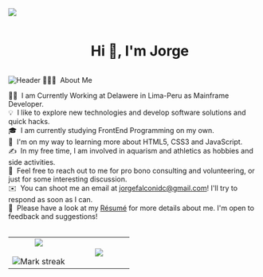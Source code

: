 <img src="https://user-images.githubusercontent.com/73097560/115834477-dbab4500-a447-11eb-908a-139a6edaec5c.gif">

<!--h1 without bottom border-->
<div id="user-content-toc">
  <ul align="center">
    <summary><h1 style="display: inline-block">Hi 👋, I'm Jorge</h1></summary>
  </ul>
</div>
<img src="https://github.com/halfrost/halfrost/blob/master/icons/header_.png" alt="Header">
👨🏻‍💻 &nbsp;About Me

👨‍💻 &nbsp;I am Currently Working at Delawere in Lima-Peru as  Mainframe Developer.\
💡 &nbsp;I like to explore new technologies and develop software solutions and quick hacks.\
🎓 &nbsp;I am currently studying FrontEnd Programming on my own.\
🌱 &nbsp;I'm on my way to learning more about HTML5, CSS3 and JavaScript.\
✍️ &nbsp;In my free time, I am involved in aquarism and athletics as hobbies and side activities.\
💬 &nbsp;Feel free to reach out to me for pro bono consulting and volunteering, or just for some interesting discussion.\
✉️ &nbsp;You can shoot me an email at jorgefalconidc@gmail.com! I'll try to respond as soon as I can.\
📄 &nbsp;Please have a look at my [Résumé](https://onedrive.live.com/?authkey=%21AKntgUe4LOwU4xA&id=2C11D5C642133C04%213605&cid=2C11D5C642133C04&parId=root&parQt=sharedby&o=OneUp) for more details about me. I'm open to feedback and suggestions!
<br><br>
<!--- stats & Trophy (start) -->
<p align="center">
  <!--- stats (start) -->
<table align="center">
<tr border="none">
<td width="50%" align="center">
  
  <img  align="center"  src="https://github-readme-stats.vercel.app/api?username=jfalconidc&theme=xcode&show_icons=true&count_private=true" />
  <br></br>
  <img  title="🔥 Get streak stats for your profile at git.io/streak-stats" alt="Mark streak" src="https://github-readme-streak-stats.herokuapp.com/?user=jfalconidc&theme=xcode&hide_border=false" /> 
</td>

<td width="50%" align="center">

  <img  align="center"  src="https://github-readme-stats.anuraghazra1.vercel.app/api/top-langs/?username=jfalconidc&theme=xcode&hide_border=false&no-bg=true&no-frame=true&langs_count=10"/>
  
  </td>
</tr>
</table>




